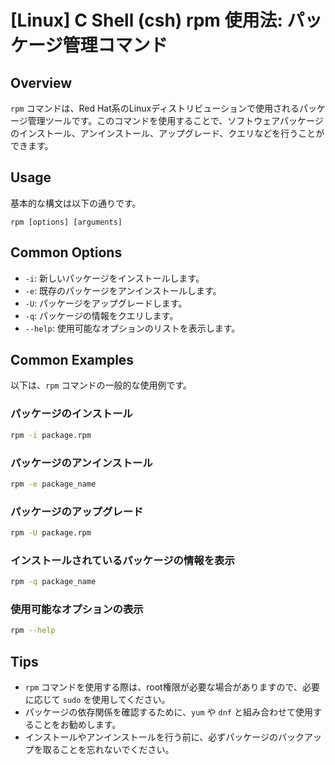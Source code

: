 # [Linux] C Shell (csh) rpm 使用法: パッケージ管理コマンド

## Overview
`rpm` コマンドは、Red Hat系のLinuxディストリビューションで使用されるパッケージ管理ツールです。このコマンドを使用することで、ソフトウェアパッケージのインストール、アンインストール、アップグレード、クエリなどを行うことができます。

## Usage
基本的な構文は以下の通りです。

```
rpm [options] [arguments]
```

## Common Options
- `-i`: 新しいパッケージをインストールします。
- `-e`: 既存のパッケージをアンインストールします。
- `-U`: パッケージをアップグレードします。
- `-q`: パッケージの情報をクエリします。
- `--help`: 使用可能なオプションのリストを表示します。

## Common Examples
以下は、`rpm` コマンドの一般的な使用例です。

### パッケージのインストール
```bash
rpm -i package.rpm
```

### パッケージのアンインストール
```bash
rpm -e package_name
```

### パッケージのアップグレード
```bash
rpm -U package.rpm
```

### インストールされているパッケージの情報を表示
```bash
rpm -q package_name
```

### 使用可能なオプションの表示
```bash
rpm --help
```

## Tips
- `rpm` コマンドを使用する際は、root権限が必要な場合がありますので、必要に応じて `sudo` を使用してください。
- パッケージの依存関係を確認するために、`yum` や `dnf` と組み合わせて使用することをお勧めします。
- インストールやアンインストールを行う前に、必ずパッケージのバックアップを取ることを忘れないでください。